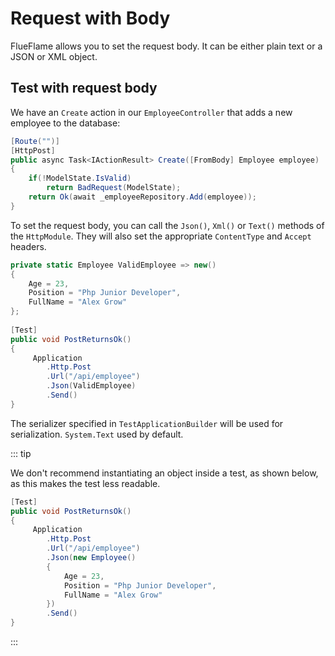 # Request with Body

FlueFlame allows you to set the request body. It can be either plain text or a JSON or XML object.

## Test with request body

We have an `Create` action in our `EmployeeController` that adds a new employee to the database:

```csharp
[Route("")]
[HttpPost]
public async Task<IActionResult> Create([FromBody] Employee employee)
{
    if(!ModelState.IsValid)
        return BadRequest(ModelState);
    return Ok(await _employeeRepository.Add(employee));
}
```

To set the request body, you can call the `Json()`, `Xml()` or `Text()` methods of the `HttpModule`. They will also set the appropriate `ContentType` and `Accept` headers.

```csharp
private static Employee ValidEmployee => new()
{
    Age = 23,
    Position = "Php Junior Developer",
    FullName = "Alex Grow"
};
        
[Test]
public void PostReturnsOk()
{
     Application
        .Http.Post
        .Url("/api/employee")
        .Json(ValidEmployee)
        .Send()
}
```

The serializer specified in `TestApplicationBuilder` will be used for serialization. `System.Text` used by default.

::: tip

We don't recommend instantiating an object inside a test, as shown below, as this makes the test less readable.


```csharp   
[Test]
public void PostReturnsOk()
{
     Application
        .Http.Post
        .Url("/api/employee")
        .Json(new Employee() 
        {       
            Age = 23,
            Position = "Php Junior Developer",
            FullName = "Alex Grow"
        })
        .Send()
}
```

:::